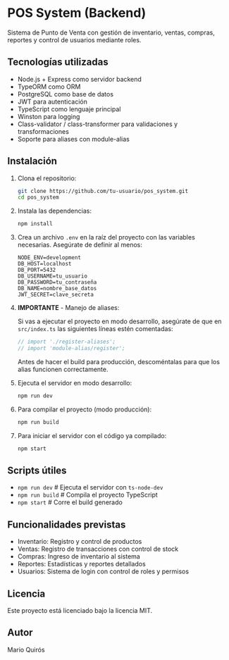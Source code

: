 
# POS System (Backend)

Sistema de Punto de Venta con gestión de inventario, ventas, compras, reportes y control de usuarios mediante roles.

## Tecnologías utilizadas

* Node.js + Express como servidor backend  
* TypeORM como ORM  
* PostgreSQL como base de datos  
* JWT para autenticación  
* TypeScript como lenguaje principal  
* Winston para logging  
* Class-validator / class-transformer para validaciones y transformaciones  
* Soporte para aliases con module-alias  

## Instalación

1.  Clona el repositorio:

    ```bash
    git clone https://github.com/tu-usuario/pos_system.git
    cd pos_system
    ```

2.  Instala las dependencias:

    ```bash
    npm install
    ```

3.  Crea un archivo `.env` en la raíz del proyecto con las variables necesarias. Asegúrate de definir al menos:

    ```env
    NODE_ENV=development
    DB_HOST=localhost
    DB_PORT=5432
    DB_USERNAME=tu_usuario
    DB_PASSWORD=tu_contraseña
    DB_NAME=nombre_base_datos
    JWT_SECRET=clave_secreta
    ```

4.  **IMPORTANTE** - Manejo de aliases:

    Si vas a ejecutar el proyecto en modo desarrollo, asegúrate de que en `src/index.ts` las siguientes líneas estén comentadas:

    ```typescript
    // import './register-aliases';
    // import 'module-alias/register';
    ```

    Antes de hacer el build para producción, descoméntalas para que los alias funcionen correctamente.

5.  Ejecuta el servidor en modo desarrollo:

    ```bash
    npm run dev
    ```

6.  Para compilar el proyecto (modo producción):

    ```bash
    npm run build
    ```

7.  Para iniciar el servidor con el código ya compilado:

    ```bash
    npm start
    ```

## Scripts útiles

* `npm run dev` # Ejecuta el servidor con `ts-node-dev`  
* `npm run build` # Compila el proyecto TypeScript  
* `npm start` # Corre el build generado  

## Funcionalidades previstas

* Inventario: Registro y control de productos  
* Ventas: Registro de transacciones con control de stock  
* Compras: Ingreso de inventario al sistema  
* Reportes: Estadísticas y reportes detallados  
* Usuarios: Sistema de login con control de roles y permisos  

## Licencia

Este proyecto está licenciado bajo la licencia MIT.

## Autor

Mario Quirós